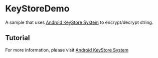 # KeyStoreDemo
A sample that uses [Android KeyStore System](https://developer.android.com/training/articles/keystore.html) to encrypt/decrypt string.


## Tutorial
For more information, please visit [Android KeyStore System](https://developer.android.com/training/articles/keystore.html)

